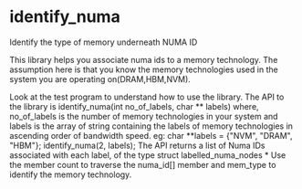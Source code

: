 # identify_numa
Identify the type of memory underneath NUMA ID

This library helps you associate numa ids to a memory technology.
The assumption here is that you know the memory technologies used in the system you are operating on(DRAM,HBM,NVM).

Look at the test program to understand how to use the library.
The API to the library is identify_numa(int no_of_labels, char ** labels) where, 
no_of_labels is the number of memory technologies in your system and 
labels is the array of string containing the labels of memory technologies in ascending order of bandwidth speed.
eg: char **labels = {"NVM", "DRAM", "HBM"}; identify_numa(2, labels);
The API returns a list of Numa IDs associated with each label, of the type struct labelled_numa_nodes *
Use the member count to traverse the numa_id[] member and mem_type to identify the memory technology.
